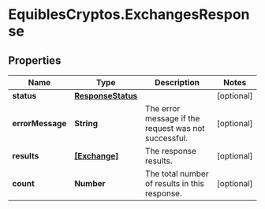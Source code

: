 # EquiblesCryptos.ExchangesResponse

## Properties
Name | Type | Description | Notes
------------ | ------------- | ------------- | -------------
**status** | [**ResponseStatus**](ResponseStatus.md) |  | [optional] 
**errorMessage** | **String** | The error message if the request was not successful. | [optional] 
**results** | [**[Exchange]**](Exchange.md) | The response results. | [optional] 
**count** | **Number** | The total number of results in this response. | [optional] 
